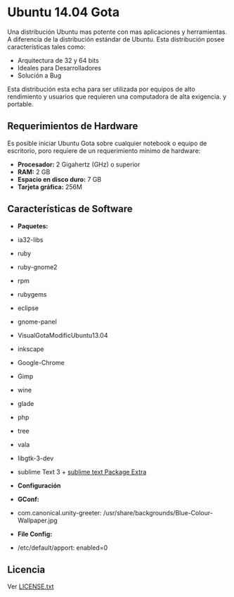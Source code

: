 Ubuntu 14.04 Gota
=================
Una distribución Ubuntu mas potente con mas aplicaciones y herramientas. A diferencia de la distribución estándar de Ubuntu. Esta distribución posee características tales como:
 * Arquitectura de 32 y 64 bits
 * Ideales para Desarrolladores
 * Solución a Bug

Esta distribución esta echa para ser utilizada por equipos de alto rendimiento y usuarios que requieren una computadora de alta exigencia. y portable.

Requerimientos de Hardware
--------------------------
Es posible iniciar Ubuntu Gota sobre cualquier notebook o equipo de escritorio, poro requiere de un requerimiento mínimo de hardware:
 * **Procesador:** 2 Gigahertz (GHz) o superior
 * **RAM:** 2 GB
 * **Espacio en disco duro:** 7 GB
 * **Tarjeta gráfica:** 256M

Características de Software
---------------------------
 * **Paquetes:**
  * ia32-libs
  * ruby
  * ruby-gnome2
  * rpm
  * rubygems
  * eclipse
  * gnome-panel
  * VisualGotaModificUbuntu13.04
  * inkscape
  * Google-Chrome
  * Gimp 
  * wine
  * glade
  * php
  * tree
  * vala
  * libgtk-3-dev
  * sublime Text 3 + [sublime text Package Extra](https://github.com/alfa30/sublime-text-Package-Extra)

 * **Configuración**
  * **GConf:**
   * com.canonical.unity-greeter: /usr/share/backgrounds/Blue-Colour-Wallpaper.jpg
  * **File Config:**
   * /etc/default/apport: enabled=0

Licencia
--------
Ver [LICENSE.txt](https://github.com/alfa30/ubuntu-project-gota/blob/master/LICENSE.txt)